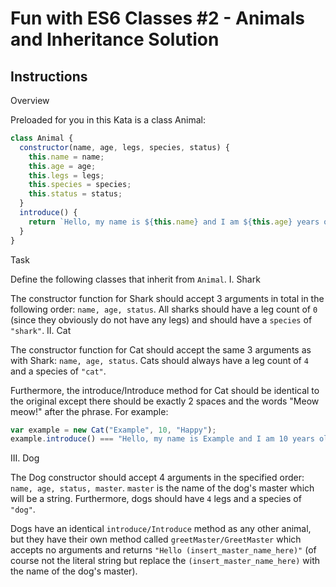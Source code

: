 # Fun with ES6 Classes #2 - Animals and Inheritance Solution

## Instructions

Overview

Preloaded for you in this Kata is a class Animal:

```js
class Animal {
  constructor(name, age, legs, species, status) {
    this.name = name;
    this.age = age;
    this.legs = legs;
    this.species = species;
    this.status = status;
  }
  introduce() {
    return `Hello, my name is ${this.name} and I am ${this.age} years old.`;
  }
}
```

Task

Define the following classes that inherit from ```Animal```.
I. Shark

The constructor function for Shark should accept 3 arguments in total in the following order: ```name, age, status```. All sharks should have a leg count of ```0``` (since they obviously do not have any legs) and should have a ```species``` of ```"shark"```.
II. Cat

The constructor function for Cat should accept the same 3 arguments as with Shark: ```name, age, status```. Cats should always have a leg count of ```4``` and a species of ```"cat"```.

Furthermore, the introduce/Introduce method for Cat should be identical to the original except there should be exactly 2 spaces and the words "Meow meow!" after the phrase. For example:

```js
var example = new Cat("Example", 10, "Happy");
example.introduce() === "Hello, my name is Example and I am 10 years old.  Meow meow!"; // Notice the TWO spaces - very important
```

III. Dog

The Dog constructor should accept 4 arguments in the specified order: ```name, age, status, master```. ```master``` is the name of the dog's master which will be a string. Furthermore, dogs should have ```4``` legs and a species of ```"dog"```.

Dogs have an identical ```introduce/Introduce``` method as any other animal, but they have their own method called ```greetMaster/GreetMaster``` which accepts no arguments and returns ```"Hello (insert_master_name_here)"``` (of course not the literal string but replace the ```(insert_master_name_here)``` with the name of the dog's master).